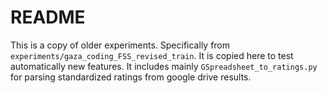 # README

This is a copy of older experiments. Specifically from `experiments/gaza_coding_FSS_revised_train`.
It is copied here to test automatically new features. 
It includes mainly `GSpreadsheet_to_ratings.py` for parsing standardized ratings from google drive results.

